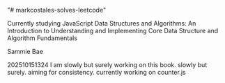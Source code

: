 "# markcostales-solves-leetcode" 

Currently studying 
JavaScript Data Structures and Algorithms: An Introduction to Understanding and Implementing Core Data Structure and Algorithm Fundamentals

Sammie Bae


202510151324
I am slowly but surely working on this book. slowly but surely. aiming for consistency.
currently working on counter.js